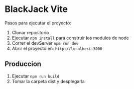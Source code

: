 # BlackJack Vite

Pasos para ejecutar el proyecto:

1. Clonar repositorio
2. Ejecutar ```npm install``` para construir los modulos de node
3. Correr el devServer ```npm run dev```
4. Abrir el proyecto en: ```http://localhost:3000```

## Produccion

1. Ejecutar ```npm run build```
2. Tomar la carpeta dist y desplegarla

